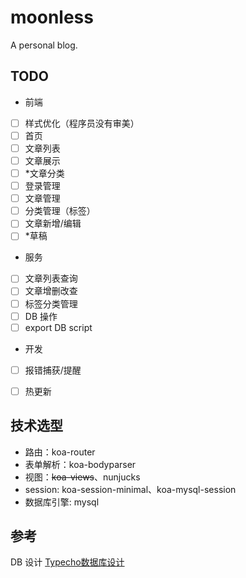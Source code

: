 # moonless
A personal blog.

## TODO
* 前端
- [ ] 样式优化（程序员没有审美）
- [ ] 首页
- [ ] 文章列表
- [ ] 文章展示
- [ ] *文章分类
- [ ] 登录管理
- [ ] 文章管理
- [ ] 分类管理（标签）
- [ ] 文章新增/编辑
- [ ] *草稿

* 服务
- [ ] 文章列表查询
- [ ] 文章增删改查
- [ ] 标签分类管理
- [ ] DB 操作
- [ ] export DB script

* 开发
- [ ] 报错捕获/提醒
- [ ] 热更新



## 技术选型

- 路由：koa-router
- 表单解析：koa-bodyparser
- 视图：<del>koa-views</del>、nunjucks
- session: koa-session-minimal、koa-mysql-session
- 数据库引擎: mysql


## 参考
DB 设计 [Typecho数据库设计](http://docs.typecho.org/database)


